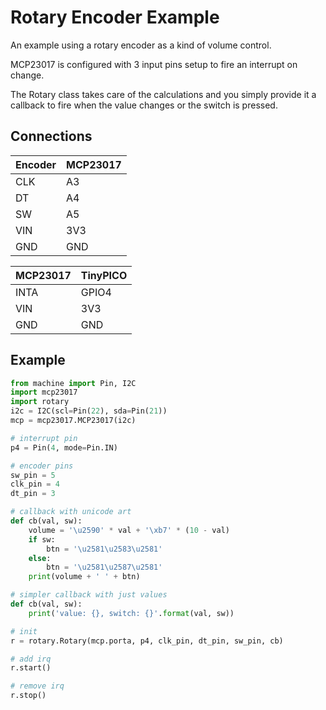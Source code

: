 # Rotary Encoder Example

An example using a rotary encoder as a kind of volume control.

MCP23017 is configured with 3 input pins setup to fire an interrupt on change.

The Rotary class takes care of the calculations and you simply provide it a callback
to fire when the value changes or the switch is pressed.

## Connections

Encoder | MCP23017
------- | --------
CLK     | A3
DT      | A4
SW      | A5
VIN     | 3V3
GND     | GND

MCP23017 | TinyPICO
-------- | --------
INTA     | GPIO4
VIN      | 3V3
GND      | GND

## Example

```python
from machine import Pin, I2C
import mcp23017
import rotary
i2c = I2C(scl=Pin(22), sda=Pin(21))
mcp = mcp23017.MCP23017(i2c)

# interrupt pin
p4 = Pin(4, mode=Pin.IN)

# encoder pins
sw_pin = 5
clk_pin = 4
dt_pin = 3

# callback with unicode art
def cb(val, sw):
	volume = '\u2590' * val + '\xb7' * (10 - val)
	if sw:
		btn = '\u2581\u2583\u2581'
	else:
		btn = '\u2581\u2587\u2581'
	print(volume + ' ' + btn)

# simpler callback with just values
def cb(val, sw):
	print('value: {}, switch: {}'.format(val, sw))

# init
r = rotary.Rotary(mcp.porta, p4, clk_pin, dt_pin, sw_pin, cb)

# add irq
r.start()

# remove irq
r.stop()
```
